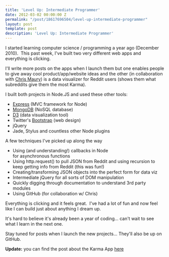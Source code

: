 ```yaml
---
title: 'Level Up: Intermediate Programmer'
date: 2012-03-02 00:00:00 Z
permalink: "/post/18617696504/level-up-intermediate-programmer"
layout: post
template: post
description: 'Level Up: Intermediate Programmer'
---
```


<p>I started learning computer science / programming a year ago (December 2010).  This past week, I've built two very different web apps and everything is clicking.</p>&#13;
<p>I'll write more posts on the apps when I launch them but one enables people to give away cool product/app/website ideas and the other (in collaboration with <a href="http://www.chrismaury.com" target="_blank">Chris Maury</a>) is a data visualizer for Reddit users (shows them what subreddits give them the most Karma).</p>&#13;
<p>I built both projects in Node.JS and used these other tools:</p>&#13;
<ul><li><a href="http://expressjs.com/">Express</a> (MVC framework for Node)</li>&#13;
<li><a href="http://www.mongodb.org/">MongoDB</a> (NoSQL database)</li>&#13;
<li><a href="http://mbostock.github.com/d3/">D3</a> (data visualization tool)</li>&#13;
<li>Twitter's <a href="http://twitter.github.com/bootstrap/">Bootstrap</a> (web design)</li>&#13;
<li>jQuery</li>&#13;
<li>Jade, Stylus and countless other Node plugins</li>&#13;
</ul><p>A few techniques I've picked up along the way</p>&#13;
<ul><li>Using (and understanding!) callbacks in Node for asynchronous functions</li>&#13;
<li>Using http.request() to pull JSON from Reddit and using recursion to keep getting info from Reddit (this was fun!)</li>&#13;
<li>Creating/transforming JSON objects into the perfect form for data viz</li>&#13;
<li>Intermediate jQuery for all sorts of DOM manipulation</li>&#13;
<li>Quickly digging through documentation to understand 3rd party modules</li>&#13;
<li>Using GitHub (for collaboration w/ Chris)</li>&#13;
</ul><p>Everything is clicking and it feels great.  I've had a lot of fun and now feel like I can build just about anything I dream up.</p>&#13;
<p>It's hard to believe it's already been a year of coding... can't wait to see what I learn in the next one.</p>&#13;
<p>Stay tuned for posts when I launch the new projects... They'll also be up on GitHub.</p>&#13;
&#13;
<p><strong>Update</strong><strong>:</strong> you can find the post about the Karma App <a href="http://blog.randylubin.com/post/18835881296/data-visualization-for-reddit-karma">here</a></p> 